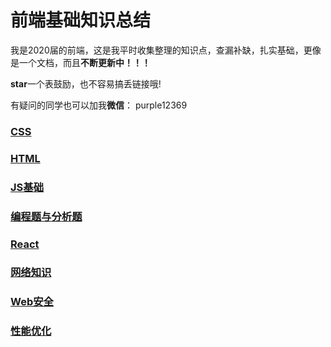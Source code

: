 # 前端基础知识总结

我是2020届的前端，这是我平时收集整理的知识点，查漏补缺，扎实基础，更像是一个文档，而且**不断更新中！！！**

**star**一个表鼓励，也不容易搞丢链接哦!

有疑问的同学也可以加我**微信**： purple12369


### [CSS](CSS/README.md)

### [HTML](HTML/README.md)

### [JS基础](JS基础/README.md)

### [编程题与分析题](编程题与分析题/README.md)

### [React](React/README.md)

### [网络知识](网络/README.md)

### [Web安全](Web安全/README.md)

### [性能优化](性能优化/README.md)

